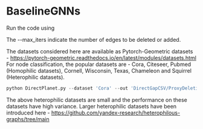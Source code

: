 # BaselineGNNs


Run the code using 

The --max_iters indicate the number of edges to be deleted or added.

The datasets considered here are available as Pytorch-Geometric datasets - https://pytorch-geometric.readthedocs.io/en/latest/modules/datasets.html
For node classification, the popular datasets are - Cora, Citeseer, Pubmed (Homophilic datasets), Cornell, Wisconsin, Texas, Chameleon and Squirrel (Heterophilic datasets).

```python
python DirectPlanet.py --dataset 'Cora' --out 'DirectGapCSV/ProxyDeletions/CoraProxyGapDel.csv' --max_iters 500
```

The above heterophilic datasets are small and the performance on these datasets have high variance. Larger heterophilic datasets have been introduced here - https://github.com/yandex-research/heterophilous-graphs/tree/main


